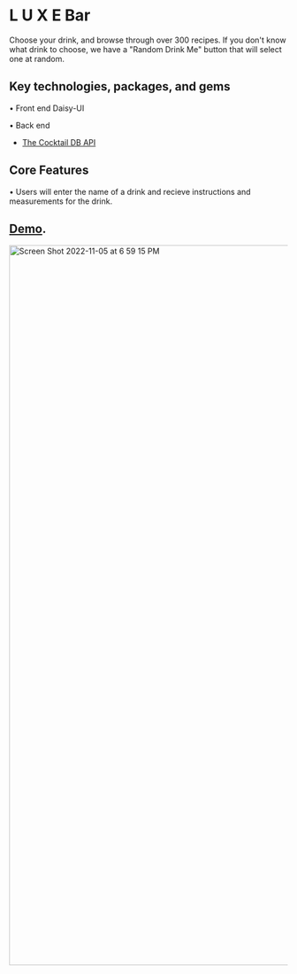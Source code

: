 # L U X E Bar 

Choose your drink, and browse through over 300 recipes.  If you don't know what drink to choose, we have a "Random Drink Me" button that will select one at random. 

## Key technologies, packages, and gems

• Front end
Daisy-UI

• Back end
 - [The Cocktail DB API](https://www.thecocktaildb.com/)

## Core Features
• Users will enter the name of a drink and recieve instructions and measurements for the drink.

## [Demo](https://luxebar.netlify.app/).

<img width="1300" alt="Screen Shot 2022-11-05 at 6 59 15 PM" src="https://user-images.githubusercontent.com/100317017/200144572-3ae0bdbd-ac54-4483-a0ce-d463ceb8958b.png">





